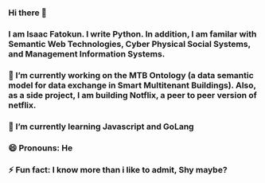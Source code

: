 ### Hi there 👋

### I am Isaac Fatokun. I write Python. In addition, I am familar with Semantic Web Technologies, Cyber Physical Social Systems, and Management Information Systems. 

### 🔭 I’m currently working on the MTB Ontology (a data semantic model for data exchange in Smart Multitenant Buildings). Also, as a side project, I am building Notflix, a peer to peer version of netflix.

### 🌱 I’m currently learning  Javascript and GoLang

### 😄 Pronouns: He

### ⚡ Fun fact: I know more than i like to admit, Shy maybe? 

<!--
**Isafatokun/Isafatokun** is a ✨ _special_ ✨ repository because its `README.md` (this file) appears on your GitHub profile.

Here are some ideas to get you started:

- 🔭 I’m currently working on ...
- 🌱 I’m currently learning ...
- 👯 I’m looking to collaborate on ...
- 🤔 I’m looking for help with ...
- 💬 Ask me about ...
- 📫 How to reach me: ...
- 😄 Pronouns: ...
- ⚡ Fun fact: ...
-->
